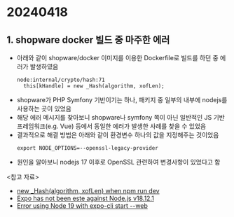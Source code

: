 # 20240418

## 1. shopware docker 빌드 중 마주한 에러

- 아래와 같이 shopware/docker 이미지를 이용한 Dockerfile로 빌드를 하던 중 에러가 발생하였음
  ```
  node:internal/crypto/hash:71
    this[kHandle] = new _Hash(algorithm, xofLen);
  ```
- shopware가 PHP Symfony 기반이기는 하나, 패키지 중 일부의 내부에 nodejs를 사용하는 곳이 있었음
- 해당 에러 메시지를 찾아보니 shopware나 symfony 쪽이 아닌 일반적인 JS 기반 프레임워크(e.g. Vue) 등에서 동일한 에러가 발생한 사례를 찾을 수 있었음
- 결과적으로 해결 방법은 아래와 같이 환경변수 하나의 값을 지정해주는 것이었음
  ```
  export NODE_OPTIONS=--openssl-legacy-provider
  ```
- 원인을 알아보니 nodejs 17 이후로 OpenSSL 관련하여 변경사항이 있었다고 함

<참고 자료>

- [new \_Hash(algorithm, xofLen) when npm run dev](https://stackoverflow.com/questions/73052342/new-hashalgorithm-xoflen-when-npm-run-dev)
- [Expo has not been este against Node.js v18.12.1](https://github.com/expo/expo-cli/issues/4619)
- [Error using Node 19 with expo-cli start --web](https://github.com/expo/expo-cli/issues/4575)

